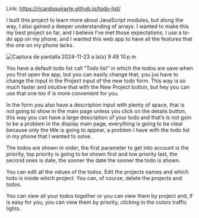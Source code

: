 Link: https://ricardoquirarte.github.io/todo-list/

I built this project to learn more about JavaScript modules, but along the way, I also gained a deeper understanding of arrays. I wanted to make this my best project so far, and I believe I’ve met those expectations. I use a to-do app on my phone, and I wanted this web app to have all the features that the one on my phone lacks.

![Captura de pantalla 2024-11-23 a la(s) 9 49 10 p m](https://github.com/user-attachments/assets/2982ee0d-9ba2-4af0-a641-29b9c60a04c1)

You have a default todo list call “Todo list” in which the todos are save when you first open the app, but you can easily change that, you jus have to change the input in the Project input of the new todo form. This way is so much faster and  intuitive that with the New Project button, but hey you can use that one too if is more convenient for you.

In the form you also have a description input with plenty of space, that is not going to show in the main page unless you click on the details button, this way you can have a large description of your todo and that’s is not goin to be a problem in the display main page, everything is going to be clear because only the title is going to appear, a problem I have with the todo list in my phone that I wanted to solve.

The todos are shown in order, the first parameter to get into account is the priority, top priority is going to be shown first and low priority last, the second ones is date, the sooner the date the sooner the todo is shown.

You can edit all the values of the todos. Edit the projects names and which todo is inside which project. You can, of course, delete the projects and todos.

You can view all your todos together or you can view them by project and, if is easy for you, you can view them by priority, clicking in the colors traffic lights.
